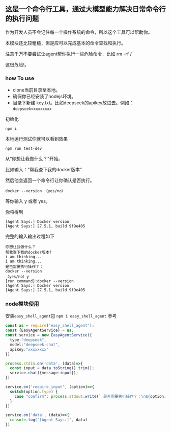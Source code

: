 ## 这是一个命令行工具，通过大模型能力解决日常命令行的执行问题

作为开发人员不会记住每一个操作系统的命令，所以这个工具可以帮助你。

本模块还比较粗糙，但是应可以完成基本的命令查找和执行。

注意千万不要尝试让agent帮你执行一些危险命令，比如 rm -rf /

这很危险!。

### how To use

+ clone当前目录至本地。
+ 确保你已经安装了nodejs环境。
+ 目录下新建 key.txt。比如deepseek的apikey放进去。例如：`deepseek=xxxxxxxx`

初始化

```npm i```

本地运行测试你就可以看到效果

```npm run test-dev```

从“你想让我做什么？”开始。

比如输入："帮我查下我的docker版本"

然后他会返回一个命令行让你确认是否执行。

``docker --version （yes/no）``

等你输入 y 或者 yes。

你将得到

```
[Agent Says:] Docker version 
[Agent Says:] 27.5.1, build 9f9e405
```

完整的输入输出过程如下

```
你想让我做什么？
帮我查下我的docker版本?
i am thinking...
i am thinking...
是否需要执行操作？：
docker --version
（yes/no）y
[run command]:docker --version
[Agent Says:] Docker version 
[Agent Says:] 27.5.1, build 9f9e405
```

### node模块使用
安装`easy_shell_agent`包
```npm i easy_shell_agent```
参考
```typescript
const as = require('easy_shell_agent');
const {EasyAgentService} = as;
const service = new EasyAgentService({
  type:"deepseek",
  model:"deepseek-chat",
  apiKey:"xxxxxxxx"
})

process.stdin.on('data', (data)=>{
  const input = data.toString().trim();
  service.chat({message:input});
})

service.on('require_input', (option)=>{
  switch(option.type) {
    case "confirm": process.stdout.write(` 是否需要执行操作？：\n${option.content}\n（yes/no）`)
  }
})

service.on('data', (data)=>{
  console.log('[Agent Says:]', data)
})
```
